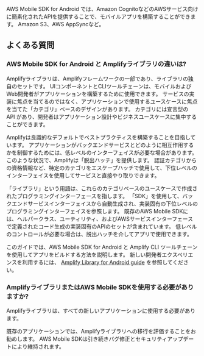 AWS Mobile SDK for Android では、Amazon CognitoなどのAWSサービス向けに簡素化されたAPIを提供することで、モバイルアプリを構築することができます。 Amazon S3、AWS AppSyncなど。

<inline-fragment src="~/sdk/fragments/library-callout.md"></inline-fragment>

## よくある質問

### AWS Mobile SDK for Android と Amplifyライブラリの違いは?

Amplifyライブラリは、Amplifyフレームワークの一部であり、ライブラリの独自のセットです。 UIコンポーネントとCLIツールチェーンは、モバイルおよびWeb開発者がアプリケーションを構築するために使用できます。 サービスの実装に焦点を当てるのではなく、アプリケーションで使用するユースケースに焦点を当てた「カテゴリ」ベースのデザインがあります。 カテゴリには宣言型の API があり、開発者はアプリケーション設計やビジネスユースケースに集中することができます。

Amplifyは良識的なデフォルトでベストプラクティスを構築することを目指しています。 アプリケーションがバックエンドサービスとどのように相互作用するかを制御するためには、低レベルのインターフェイスが必要な場合があります。 このような状況で、Amplifyは「脱出ハッチ」を提供します。 認証カテゴリからの資格情報など、特定のカテゴリをエスケープハッチで使用して、下位レベルのインターフェイスを使用してサービスと直接やり取りできます。

「ライブラリ」という用語は、これらのカテゴリベースのユースケースで作成されたプログラミングインターフェースを指します。 「SDK」を使用して、バックエンドサービスインターフェイスから自動生成され、実装固有の下位レベルのプログラミングインターフェイスを参照します。 既存のAWS Mobile SDKには、ヘルパークラス、ユーティリティ、およびAWSサービスインターフェースで定義されたコード生成の実装固有のAPIのセットが含まれています。 低レベルのコントロールが必要な場合は、脱出ハッチを介してアプリで使用できます。

このガイドでは、AWS Mobile SDK for Android と Amplify CLI ツールチェーンを使用してアプリをビルドする方法を説明します。 新しい開発者エクスペリエンスを利用するには、 [Amplify Library for Android guide](~/lib/lib.md) を参照してください。

### AmplifyライブラリまたはAWS Mobile SDKを使用する必要がありますか?

Amplifyライブラリは、すべての新しいアプリケーションに使用する必要があります。

既存のアプリケーションでは、Amplifyライブラリへの移行を評価することをお勧めします。 AWS Mobile SDKは引き続きバグ修正とセキュリティアップデートにより維持されます。